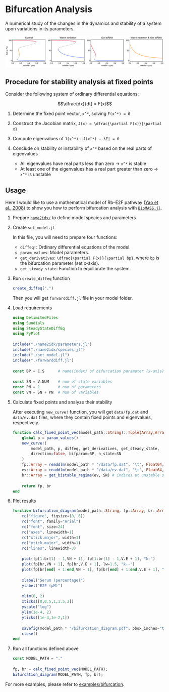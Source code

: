# Bifurcation Analysis

A numerical study of the changes in the dynamics and stability of a system upon variations in its parameters.

![](../assets/Subp_1NMPP1.png)

## Procedure for stability analysis at fixed points

Consider the following system of ordinary differential equations:

```math
\dfrac{dx}{dt} = F(x)
```

1. Determine the fixed point vector, ``x^*``, solving ``F(x^*) = 0``

1. Construct the Jacobian matrix, ``J(x) = \dfrac{\partial F(x)}{\partial x}``

1. Compute eigenvalues of ``J(x^*)``: ``|J(x^*) − λE| = 0``

1. Conclude on stability or instability of ``x^*`` based on the real parts of eigenvalues
    - All eigenvalues have real parts less than zero → ``x^*`` is stable
    - At least one of the eigenvalues has a real part greater than zero → ``x^*`` is unstable

## Usage

Here I would like to use a mathematical model of Rb–E2F pathway ([Yao et al., 2008](https://www.nature.com/articles/ncb1711)) to show you how to perform bifurcation analysis with [`BioMASS.jl`](https://github.com/biomass-dev/BioMASS.jl).

1. Prepare [`name2idx/`](https://github.com/biomass-dev/BioMASS.jl/tree/master/examples/bifurcation/restriction_point/name2idx) to define model species and parameters

1. Create `set_model.jl`

    In this file, you will need to prepare four functions:

    - `diffeq!`: Ordinary differential equations of the model.
    - `param_values`: Model parameters.
    - `get_derivatives`: ``\dfrac{\partial F(x)}{\partial bp}``, where ``bp`` is the bifurcation parameter (set x-axis).
    - `get_steady_state`: Function to equilibrate the system.

1. Run `create_diffeq` function

    ```julia
    create_diffeq(".")
    ```

    Then you will get `forwarddiff.jl` file in your model folder.

1. Load requirements

    ```julia
    using DelimitedFiles
    using Sundials
    using SteadyStateDiffEq
    using PyPlot

    include("./name2idx/parameters.jl")
    include("./name2idx/species.jl")
    include("./set_model.jl")
    include("./forwarddiff.jl")

    const BP = C.S      # name(index) of bifurcation parameter (x-axis)

    const SN = V.NUM    # num of state variables
    const PN = 1        # num of parameters
    const VN = SN + PN  # num of variables
    ```

1. Calculate fixed points and analyze their stability

    After executing `new_curve!` function, you will get `data/fp.dat` and `data/ev.dat` files, where they contain fixed points and eigenvalues, respectively.

    ```julia
    function calc_fixed_point_vec(model_path::String)::Tuple{Array,Array}
        global p = param_values()
        new_curve!(
            model_path, p, diffeq, get_derivatives, get_steady_state,
            direction=false, bifparam=BP, n_state=SN
        )
        fp::Array = readdlm(model_path * "/data/fp.dat", '\t', Float64, '\n')
        ev::Array = readdlm(model_path * "/data/ev.dat", '\t', Float64, '\n')
        br::Array = get_bistable_regime(ev, SN) # indices at unstable steady state

        return fp, br
    end
    ```

1. Plot results

    ```julia
    function bifurcation_diagram(model_path::String, fp::Array, br::Array)
        rc("figure", figsize=(8, 6))
        rc("font", family="Arial")
        rc("font", size=24)
        rc("axes", linewidth=1)
        rc("xtick.major", width=1)
        rc("ytick.major", width=1)
        rc("lines", linewidth=3)

        plot(fp[1:br[1] - 1,VN + 1], fp[1:br[1] - 1,V.E + 1], "k-")
        plot(fp[br,VN + 1], fp[br,V.E + 1], lw=1.5, "k--")
        plot(fp[br[end] + 1:end,VN + 1], fp[br[end] + 1:end,V.E + 1], "k-")

        xlabel("Serum (percentage)")
        ylabel("E2F (μM)")

        xlim(0, 2)
        xticks([0,0.5,1,1.5,2])
        yscale("log")
        ylim(1e-4, 2)
        yticks([1e-4,1e-2,1])

        savefig(model_path * "/bifurcation_diagram.pdf", bbox_inches="tight")
        close()
    end
    ```

1. Run all functions defined above

    ```julia
    const MODEL_PATH = "."

    fp, br = calc_fixed_point_vec(MODEL_PATH);
    bifurcation_diagram(MODEL_PATH, fp, br);
    ```

For more examples, please refer to [examples/bifurcation](https://github.com/biomass-dev/BioMASS.jl/tree/master/examples/bifurcation).
